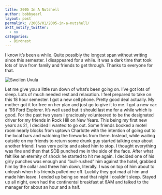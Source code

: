 ```yaml
---
title: 2005 In A Nutshell
author: bobbyearl
layout: post
permalink: /2005/01/2005-in-a-nutshell/
aktt_notify_twitter:
  - no
categories:
  - Birdnest
---
```

I know it&#8217;s been a while. Quite possibly the longest span without writing since this semester. I disappeared for a while. It was a dark time that took lots of love from family and friends to get through. Thanks to everyone for that. 

<p class="center">
  <img src="http://www.birdnest.org/earlr1/Images/homepage/Uvula.jpg" alt="Swollen Uvula" class="thoughtImage" />
</p>

Let me give you a little run down of what&#8217;s been going on. I&#8217;ve got lots of sleep. Lots of much needed rest and relaxation. I feel prepared to take on this 18 hour semester. I got a new cell phone. Pretty good deal actually. My mother got it for free on her plan and just go to give it to me. I got a new car: a &#8217;98 Ford Explorer. It&#8217;s well used but it should last me for a while which is good. For the past two years I graciously volunteered to be the designated driver for my friends in Rock Hill on New Years. This being my first new years as 21, I decided I wanted to go out. Some friends booked a motel room nearly blocks from uptown Charlotte with the intention of going out to the local bars and watching the fireworks from there. Instead, while waiting outside on my friends to return some drunk guy started talking crap about another friend. I was very polite and asked him to stop. I thought everything was fine and then that SOB punched me in the side of the face. After what felt like an eternity of shock he started to hit me again. I decided one of his girly punches was enough and &#8220;bull-rushed&#8221; him against the hotel, grabbed him by the collar and threw him down, literally. I was on top of him about to unleash when his friends pulled me off. Luckily they got mad at him and made him leave. I ended up being so mad that night I couldn&#8217;t sleep. Stayed up all night, even had the continental breakfast at 6AM and talked to the manager for about an hour and a half.